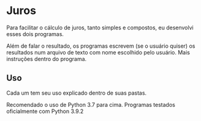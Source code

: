 # Juros

Para facilitar o cálculo de juros, tanto simples e compostos, eu desenvolvi esses dois programas.

Além de falar o resultado, os programas escrevem (se o usuário quiser) os resultados num arquivo de texto com nome escolhido pelo usuário. Mais instruções dentro do programa.

## Uso

Cada um tem seu uso explicado dentro de suas pastas.

Recomendado o uso de Python 3.7 para cima. Programas testados oficialmente com Python 3.9.2
